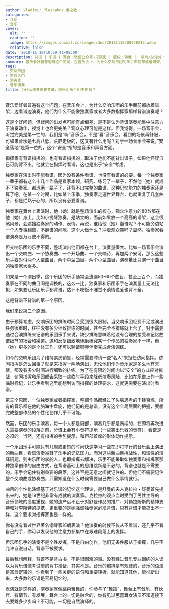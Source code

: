 ```yaml
---
author: Vladimir_Pleshakov 章之敏
categories:
- 介绍
- 音乐
cover:
  alt: ''
  caption: ''
  image: https://images.soomal.cc/images/doc/20181118/00078212.webp
  relative: false
date: '2018-11-18T10:29:41+08:00'
description: 背谱 | 乐谱 | 源自：微信公众号-乐队街 | 版权：转载 |  平均/总评分：09.80/49
summary: 音乐爱好者普遍有这个问题，在音乐会上，为什么交响乐团的乐手面前都放着谱架，边看谱边演奏，他们为什么不能像独奏家或者大多数指挥家那样背谱演奏呢？这是个好问题，但疑问的出发点可能有点偏差，是不是认为背谱演奏能集中注意力于演奏动作，视觉上也会更完美？
tags:
- 交响乐团
- 古典入门
- 演奏家
- 音乐演奏
title: 为什么独奏家要背谱，而乐团乐手们不用背？
---
```


音乐爱好者普遍有这个问题，在音乐会上，为什么交响乐团的乐手面前都放着谱架，边看谱边演奏，他们为什么不能像独奏家或者大多数指挥家那样背谱演奏呢？

这是个好问题，但疑问的出发点可能有点偏差，是不是认为背谱演奏能集中注意力于演奏动作，视觉上也会更完美？观众心理可能是这样。但我觉得，一场音乐会，听觉完美是第一性的，我们是“听”音乐会，不是“看”音乐会，看到的场景再舒服，可如果音乐是七高八低、荒腔走板的，这又有什么用呢？对于一场音乐会来说，”安全落地“是第一位的，这个”安全“指的是音乐和声音方面。

指挥家有背谱指挥的，也有看谱指挥的，取决于他能不能背出谱子，如果他怀疑自己可能背不出，他就会在指挥时看谱，这也是出于”安全“考虑。

独奏家在演出时不能看谱，因为没有条件看谱，也没有看谱的必要。每一个独奏家一辈子都有这么十几个作品是看家本领，研究、练习了一辈子，不然他（她）就成不了独奏家。都琢磨一辈子了，还背不出完整的曲谱，这种记忆能力的独奏家还是算了吧。在某一个时期，比如某个乐季，独奏家走遍世界舞台，也就重复了几套曲子，都是烂熟于心的，所以没有必要看谱。

独奏家在舞台上表演时，他（她）就是整场演出的核心，观众注意力的80%都在他（她）身上。比如小提琴独奏，是站立的，面前如果放一个高高的谱架，这会很煞风景，会遮挡独奏家的动作、表情。再说，谁给他（她）翻谱呢？不可能旁边站一个人专事翻谱，不翻谱的间隙，这个人做什么？冲着观众笑吗？显然，独奏家看谱演奏是万万使不得的。

但交响乐团的乐手不同，整场演出他们都在台上，演奏量很大。比如一场音乐会演出一个交响曲、一个协奏曲、一个开场曲、一个交响诗，再加两个安可，那么这些乐手要对付两个大型曲目、两个中型曲目、两个小型曲目，演奏量比只演一个曲目的独奏家大得多。

如果是一个演出季，这个乐团的乐手通常会遭遇50-60个曲目，甚至上百个，而独奏家在不同的曲目间是调换的，这么一比，独奏家和乐团乐手在演奏量上无法比拟，如果要让乐团乐手都背谱，估计不吃饭不睡觉不谈情说爱也背不全。

这是背谱不背谱的第一个原因。

我们来说第二个原因。

由于预算考虑，交响乐团的排练时间会受到很大限制，当交响乐团经费不足或演出任务很重时，往往没有多少细致排练的时间，甚至完全不排练就上台了。对于需要通过合演排练来记谱的乐团乐手来说，缺少排练意味着他没有合理的接受和记忆曲谱细节的场合和渠道。这和反复细致地琢磨研究某一个作品的独奏家不一样，他（她）更多的是个体工作，还可以聘请钢琴伴奏完成合演训练。

如今的交响乐团为了维持票房销售，经常需要聘请一些“名人”来担任访问指挥。访问指挥是怎么回事？就是来指挥一两场演出，无论他们作为音乐家是多么地有天赋，都没有多少时间进行细致的排练。为了在有限的时间内以“安全”的方式应对挑战，访问指挥和乐团都会采取一些临时手段来降低演奏风险，比如在乐谱上作一些临时标记，让乐手看到这里能想到访问指挥的处理要求，这就更需要在演出时看谱。

第三个原因，一位独奏家或者指挥家，整部作品都经过了头脑思考的千锤百炼，所有的音乐都在他的脑海中盘旋，他们记的是总谱，没有这个全局层面的把握，要想完成整部作品的个性化创作几乎不可能。

然而，乐团的乐手演奏，每一个人都是局部，演奏几乎都是断续的，在即将再次进入需要演奏的段落之前，分谱上会有小音符提示（一些突出乐器的音符），看谱是必须的。当然，还有指挥的手势提示，和声部首席的形体动作提示。

一个乐团乐手可能只有几周或更短的时间快速学习一些在即将举行的音乐会上演出的新曲目，看谱演奏减轻了乐手的记忆压力。而对这些新曲目挑战性、和谐性的演绎问题，则由乐团的掌舵人，也即指挥去解决，乐手不能采取如独奏家和指挥家那种独享创作的自由方式，在背谱基础上的思维跳跃是不必的，背谱也就是不需要的。乐手会记住特别重要的段落，这甚至是无意之间就记住的。但他们不需要记住整个交响曲或协奏曲，只需知道在什么时候需要自己做什么事情就行。

曲目的个性化演绎基于对乐谱的记忆这个理论，是舒曼的夫人克拉拉・舒曼首先提出来的，她是19世纪非常有成就的演奏家。克拉拉的观点当时受到了男性主导的音乐领域的高度重视，她的遗产远不止于对舒曼作品的推广、对勃拉姆斯的精神支持和对李斯特的提携，更重要的是她强调独奏家必须背谱，只有背谱才能搞出不一样，这个要求对指挥家也是一样的。

你有没有看过世界著名钢琴家郎朗表演？他演奏的时候不仅从不看谱，还几乎不看自己的手，你可以发现他的注意力都集中在艰难段落上的发挥。

但乐团乐手的演奏不是个性发挥，不是自由创作，他们无条件服从于指挥，几乎不允许自说自话，背谱不被要求。

最后我想解释，背谱不是背古书，不是很困难的事。没有经过音乐专业训练的人误以为背乐谱像考试前的背书准备，其实不是。音乐的编排是有规律的，音乐的语法是富含逻辑的，你看到了一些关键的语句和重要转折，就能知道其他，能推断出来，大多数的乐谱是容易记忆的。

表演就是这样的，演奏家就像跳芭蕾舞的，你参与了“舞蹈”，舞台上有音乐、有伙伴、有情节、有发展，舞台上的一切是融合的，你有见过芭蕾舞女演员不知道接下去要跳多少步吗？不可能，一切是自然演绎的。